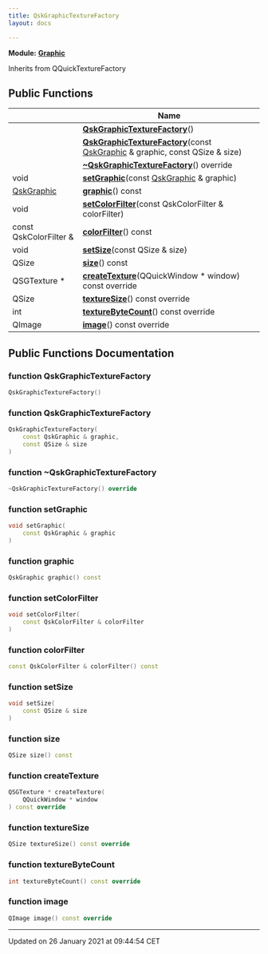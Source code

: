 ```yaml
---
title: QskGraphicTextureFactory
layout: docs

---
```



**Module:** **[Graphic](/docs/modules/group___graphic/)**



Inherits from QQuickTextureFactory

## Public Functions

|                | Name           |
| -------------- | -------------- |
| | **[QskGraphicTextureFactory](/docs/classes/class_qsk_graphic_texture_factory/#function-qskgraphictexturefactory)**() |
| | **[QskGraphicTextureFactory](/docs/classes/class_qsk_graphic_texture_factory/#function-qskgraphictexturefactory)**(const [QskGraphic](/docs/classes/class_qsk_graphic/) & graphic, const QSize & size) |
| | **[~QskGraphicTextureFactory](/docs/classes/class_qsk_graphic_texture_factory/#function-~qskgraphictexturefactory)**() override |
| void | **[setGraphic](/docs/classes/class_qsk_graphic_texture_factory/#function-setgraphic)**(const [QskGraphic](/docs/classes/class_qsk_graphic/) & graphic) |
| [QskGraphic](/docs/classes/class_qsk_graphic/) | **[graphic](/docs/classes/class_qsk_graphic_texture_factory/#function-graphic)**() const |
| void | **[setColorFilter](/docs/classes/class_qsk_graphic_texture_factory/#function-setcolorfilter)**(const QskColorFilter & colorFilter) |
| const QskColorFilter & | **[colorFilter](/docs/classes/class_qsk_graphic_texture_factory/#function-colorfilter)**() const |
| void | **[setSize](/docs/classes/class_qsk_graphic_texture_factory/#function-setsize)**(const QSize & size) |
| QSize | **[size](/docs/classes/class_qsk_graphic_texture_factory/#function-size)**() const |
| QSGTexture * | **[createTexture](/docs/classes/class_qsk_graphic_texture_factory/#function-createtexture)**(QQuickWindow * window) const override |
| QSize | **[textureSize](/docs/classes/class_qsk_graphic_texture_factory/#function-texturesize)**() const override |
| int | **[textureByteCount](/docs/classes/class_qsk_graphic_texture_factory/#function-texturebytecount)**() const override |
| QImage | **[image](/docs/classes/class_qsk_graphic_texture_factory/#function-image)**() const override |

## Public Functions Documentation

### function QskGraphicTextureFactory

```cpp
QskGraphicTextureFactory()
```


### function QskGraphicTextureFactory

```cpp
QskGraphicTextureFactory(
    const QskGraphic & graphic,
    const QSize & size
)
```


### function ~QskGraphicTextureFactory

```cpp
~QskGraphicTextureFactory() override
```


### function setGraphic

```cpp
void setGraphic(
    const QskGraphic & graphic
)
```


### function graphic

```cpp
QskGraphic graphic() const
```


### function setColorFilter

```cpp
void setColorFilter(
    const QskColorFilter & colorFilter
)
```


### function colorFilter

```cpp
const QskColorFilter & colorFilter() const
```


### function setSize

```cpp
void setSize(
    const QSize & size
)
```


### function size

```cpp
QSize size() const
```


### function createTexture

```cpp
QSGTexture * createTexture(
    QQuickWindow * window
) const override
```


### function textureSize

```cpp
QSize textureSize() const override
```


### function textureByteCount

```cpp
int textureByteCount() const override
```


### function image

```cpp
QImage image() const override
```


-------------------------------

Updated on 26 January 2021 at 09:44:54 CET